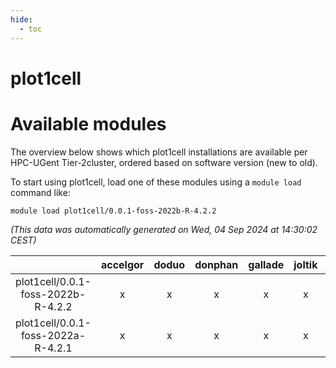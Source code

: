 ```yaml
---
hide:
  - toc
---
```


plot1cell
=========

# Available modules


The overview below shows which plot1cell installations are available per HPC-UGent Tier-2cluster, ordered based on software version (new to old).

To start using plot1cell, load one of these modules using a `module load` command like:

```shell
module load plot1cell/0.0.1-foss-2022b-R-4.2.2
```

*(This data was automatically generated on Wed, 04 Sep 2024 at 14:30:02 CEST)*  

| |accelgor|doduo|donphan|gallade|joltik|shinx|skitty|
| :---: | :---: | :---: | :---: | :---: | :---: | :---: | :---: |
|plot1cell/0.0.1-foss-2022b-R-4.2.2|x|x|x|x|x|-|x|
|plot1cell/0.0.1-foss-2022a-R-4.2.1|x|x|x|x|x|-|x|
